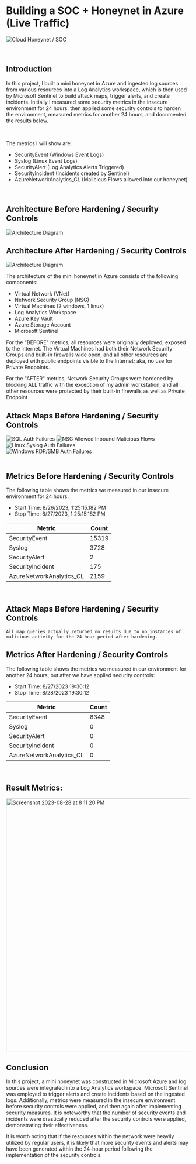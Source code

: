 # Building a SOC + Honeynet in Azure (Live Traffic)
![Cloud Honeynet / SOC](https://github.com/Manny-D/Azure-Honeynet-SOC/assets/99146530/e747ba66-1fee-43ce-9610-f4d8bf174403)

</br>

## Introduction

In this project, I built a mini honeynet in Azure and ingested log sources from various resources into a Log Analytics workspace, which is then used by Microsoft Sentinel to build attack maps, trigger alerts, and create incidents. Initially I measured some security metrics in the insecure environment for 24 hours, then applied some security controls to harden the environment, measured metrics for another 24 hours, and documented the results below. 

</br>

The metrics I will show are:

- SecurityEvent (Windows Event Logs)
- Syslog (Linux Event Logs)
- SecurityAlert (Log Analytics Alerts Triggered)
- SecurityIncident (Incidents created by Sentinel)
- AzureNetworkAnalytics_CL (Malicious Flows allowed into our honeynet)
</br>

## Architecture Before Hardening / Security Controls
![Architecture Diagram](https://i.imgur.com/aBDwnKb.jpg)
</br>

## Architecture After Hardening / Security Controls
![Architecture Diagram](https://i.imgur.com/YQNa9Pp.jpg)
</br>

The architecture of the mini honeynet in Azure consists of the following components:

- Virtual Network (VNet)
- Network Security Group (NSG)
- Virtual Machines (2 windows, 1 linux)
- Log Analytics Workspace
- Azure Key Vault
- Azure Storage Account
- Microsoft Sentinel

For the "BEFORE" metrics, all resources were originally deployed, exposed to the internet. The Virtual Machines had both their Network Security Groups and built-in firewalls wide open, and all other resources are deployed with public endpoints visible to the Internet; aka, no use for Private Endpoints.

For the "AFTER" metrics, Network Security Groups were hardened by blocking ALL traffic with the exception of my admin workstation, and all other resources were protected by their built-in firewalls as well as Private Endpoint
</br>

## Attack Maps Before Hardening / Security Controls
![SQL Auth Failures](https://github.com/Manny-D/Azure-Honeynet-SOC/assets/99146530/a02db775-8744-4c07-8d54-5fc7faaf8731)
![NSG Allowed Inbound Malicious Flows](https://github.com/Manny-D/Azure-Honeynet-SOC/assets/99146530/d6eb318c-f683-4b48-bcab-7c644ad29887)
![Linux Syslog Auth Failures](https://github.com/Manny-D/Azure-Honeynet-SOC/assets/99146530/7d8df50f-e641-4ab1-b393-b14446b5bee8)<br>
![Windows RDP/SMB Auth Failures](https://github.com/Manny-D/Azure-Honeynet-SOC/assets/99146530/8fa6a3fd-7a07-4adf-b409-151846a9c6a3)<br>
</br>


## Metrics Before Hardening / Security Controls

The following table shows the metrics we measured in our insecure environment for 24 hours:
- Start Time: 8/26/2023, 1:25:15.182 PM
- Stop Time: 8/27/2023, 1:25:15.182 PM

| Metric                   | Count
| ------------------------ | -----
| SecurityEvent            | 15319
| Syslog                   | 3728
| SecurityAlert            | 2
| SecurityIncident         | 175
| AzureNetworkAnalytics_CL | 2159
</br>

## Attack Maps Before Hardening / Security Controls

```All map queries actually returned no results due to no instances of malicious activity for the 24 hour period after hardening.```
</br>

## Metrics After Hardening / Security Controls

The following table shows the metrics we measured in our environment for another 24 hours, but after we have applied security controls:
- Start Time: 8/27/2023 19:30:12
- Stop Time: 8/28/2023 19:30:12

| Metric                   | Count
| ------------------------ | -----
| SecurityEvent            | 8348
| Syslog                   | 0
| SecurityAlert            | 0
| SecurityIncident         | 0
| AzureNetworkAnalytics_CL | 0
</br>

## Result Metrics:</br>
<img width="693" alt="Screenshot 2023-08-28 at 8 11 20 PM" src="https://github.com/Manny-D/Azure-Honeynet-SOC/assets/99146530/7b4aa154-434b-4531-bb01-f7230a0c42e9">
</br>

## Conclusion

In this project, a mini honeynet was constructed in Microsoft Azure and log sources were integrated into a Log Analytics workspace. Microsoft Sentinel was employed to trigger alerts and create incidents based on the ingested logs. Additionally, metrics were measured in the insecure environment before security controls were applied, and then again after implementing security measures. It is noteworthy that the number of security events and incidents were drastically reduced after the security controls were applied, demonstrating their effectiveness.

It is worth noting that if the resources within the network were heavily utilized by regular users, it is likely that more security events and alerts may have been generated within the 24-hour period following the implementation of the security controls.
